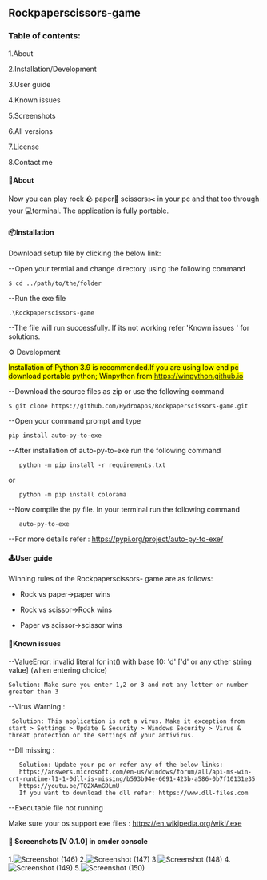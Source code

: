 ## Rockpaperscissors-game

### Table of contents:

 1.About
 
 2.Installation/Development
 
 3.User guide
 
 4.Known issues
 
 5.Screenshots
 
 6.All versions
 
 7.License 
 
 8.Contact me 
 
#### 📝About
 Now you can play rock 🪨 paper📃 scissors✂️ in your pc and that too through your 💻terminal. The application is fully portable.
 
#### 📦Installation

Download setup file by clicking the below link:
 
 --Open your termial and change directory using the following command
 ```
 $ cd ../path/to/the/folder
 ```
 --Run the exe file
 ```
 .\Rockpaperscissors-game
 ```
 --The file will run successfully. If its not working refer 'Known issues ' for solutions.
 
  ⚙️ Development 
  
  <mark> Installation of Python 3.9 is recommended.If you are using low end pc download portable python; Winpython from https://winpython.github.io </mark>
  
 --Download the source files as zip or use the following command 
 ```
 $ git clone https://github.com/HydroApps/Rockpaperscissors-game.git 
 ```
 
 --Open your command prompt and type
 ```
pip install auto-py-to-exe 
 ```
 --After installation of auto-py-to-exe run the following command
 
       python -m pip install -r requirements.txt
 or 
      
       python -m pip install colorama
 
 --Now compile the py file. In your terminal run the following command
 
       auto-py-to-exe
       
 --For more details refer : https://pypi.org/project/auto-py-to-exe/   
 
 #### 🕹️User guide
 
  Winning rules of the Rockpaperscissors- game are as follows:
  
  * Rock vs paper->paper wins
  
  * Rock vs scissor->Rock wins
  
  * Paper vs scissor->scissor wins
  
 #### 📌Known issues
 
  --ValueError: invalid literal for int() with base 10: 'd' ['d' or any other string value]  (when entering choice)
    
    Solution: Make sure you enter 1,2 or 3 and not any letter or number greater than 3
    
  --Virus Warning :
  
     Solution: This application is not a virus. Make it exception from start > Settings > Update & Security > Windows Security > Virus & threat protection or the settings of your antivirus. 
     
   --Dll missing :
       
       Solution: Update your pc or refer any of the below links:
       https://answers.microsoft.com/en-us/windows/forum/all/api-ms-win-crt-runtime-l1-1-0dll-is-missing/b593b94e-6691-423b-a586-0b7f10131e35
       https://youtu.be/TQ2XAmGDLmU 
       If you want to download the dll refer: https://www.dll-files.com
           
   --Executable file not running 
   
   Make sure your os support exe files : https://en.wikipedia.org/wiki/.exe
   
 #### 📸 Screenshots [V 0.1.0] in cmder console 
 1.![Screenshot (146)](https://user-images.githubusercontent.com/101416024/166097263-8a238e14-3b5f-479f-b49c-e340bf93b538.png)
 2.![Screenshot (147)](https://user-images.githubusercontent.com/101416024/166097274-62609af1-0db4-4780-9cb9-dacf9fd1ea79.png)
 3.![Screenshot (148)](https://user-images.githubusercontent.com/101416024/166097281-5416ceef-7cab-4660-a857-3347d5509182.png)
 4.![Screenshot (149)](https://user-images.githubusercontent.com/101416024/166097287-6285f7ad-3cc3-4e55-bcb8-815669d94f41.png)
 5.![Screenshot (150)](https://user-images.githubusercontent.com/101416024/166097296-792d121e-d589-4697-9127-dead25adea01.png)

      
 

  
  
 


